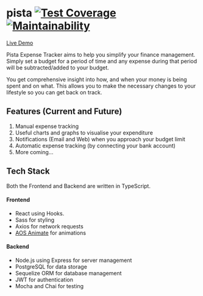 # pista [![Test Coverage](https://api.codeclimate.com/v1/badges/26d82984285d65ab0b0c/test_coverage)](https://codeclimate.com/github/ovieokeh/pista/test_coverage) [![Maintainability](https://api.codeclimate.com/v1/badges/26d82984285d65ab0b0c/maintainability)](https://codeclimate.com/github/ovieokeh/pista/maintainability)
[Live Demo](http://pista-app.herokuapp.com)

Pista Expense Tracker aims to help you simplify your finance management. Simply set a budget for a period of time and any expense during that period will be subtracted/added to your budget.

You get comprehensive insight into how, and when your money is being spent and on what. This allows you to make the necessary changes to your lifestyle so you can get back on track.

## Features (Current and Future)
1. Manual expense tracking
2. Useful charts and graphs to visualise your expenditure
3. Notifications (Email and Web) when you approach your budget limit
4. Automatic expense tracking (by connecting your bank account)
5. More coming...

## Tech Stack
Both the Frontend and Backend are written in TypeScript.

#### Frontend
- React using Hooks.
- Sass for styling
- Axios for network requests
- [AOS Animate](https://github.com/michalsnik/aos) for animations

#### Backend
- Node.js using Express for server management
- PostgreSQL for data storage
- Sequelize ORM for database management
- JWT for authentication
- Mocha and Chai for testing
